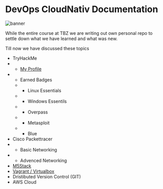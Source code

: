 # DevOps CloudNativ Documentation

<img src='https://www.canva.com/design/DAFSm8Lbsy4/view' alt="banner"></img>

While the entire course at TBZ we are writing out own personal repo to settle down what we have learned and what was new.

Till now we have discussed these topics
-   TryHackMe
-   -   [My Profile](https://tryhackme.com/p/firedotwater)
-   -    Earned Badges
    -   -   Linux Essentials
    -   -   Windows Essentils
    -   -   Overpass
    -   -   Metasploit
    -   -   Blue
-   Cisco Packettracer
-   -   Basic Networking
-   -   Advenced Networking
-   [M5Stack](M5Stack/README.md)
-   [Vagrant / Virtualbox](vagrant-tasks/README.md)
-   Dristibuted Version Control (GIT)
-   AWS Cloud